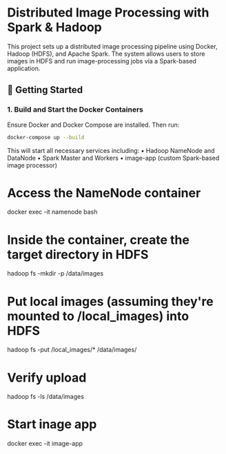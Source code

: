 # Distributed Image Processing with Spark & Hadoop

This project sets up a distributed image processing pipeline using Docker, Hadoop (HDFS), and Apache Spark. The system allows users to store images in HDFS and run image-processing jobs via a Spark-based application.

## 🐳 Getting Started

### 1. Build and Start the Docker Containers

Ensure Docker and Docker Compose are installed. Then run:

```bash
docker-compose up --build
```

This will start all necessary services including:
	•	Hadoop NameNode and DataNode
	•	Spark Master and Workers
	•	image-app (custom Spark-based image processor)

# Access the NameNode container
docker exec -it namenode bash

# Inside the container, create the target directory in HDFS
hadoop fs -mkdir -p /data/images

# Put local images (assuming they're mounted to /local_images) into HDFS
hadoop fs -put /local_images/* /data/images/

# Verify upload
hadoop fs -ls /data/images

# Start inage app
docker exec -it image-app